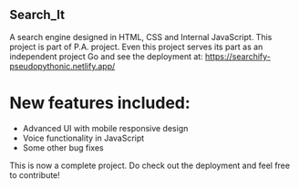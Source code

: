 ## Search_It
A search engine designed in HTML, CSS and Internal JavaScript. This project is part of P.A. project. Even this 
project serves its part as an independent project
Go and see the deployment at: https://searchify-pseudopythonic.netlify.app/

# New features included:
- Advanced UI with mobile responsive design
- Voice functionality in JavaScript
- Some other bug fixes

This is now a complete project. Do check out the deployment and feel free to contribute!
